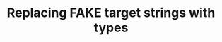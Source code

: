 ---
layout: post
title: "Replacing FAKE target strings with types"
tags: F#, FAKE, Build, DevOps
---